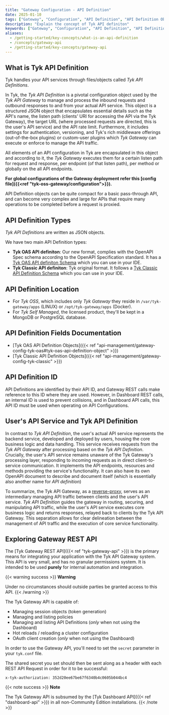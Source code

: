 ```yaml
---
title: "Gateway Configuration - API Definition"
date: 2025-01-10
tags: ["Gateway", "Configuration", "API Definition", "API Definition Object", "API Definition Location"]
description: "Explain the concept of Tyk API definiton"
keywords: ["Gateway", "Configuration", "API Definition", "API Definition Object", "API Definition Location"]
aliases:
  - /getting-started/key-concepts/what-is-an-api-definition
  - /concepts/gateway-api
  - /getting-started/key-concepts/gateway-api
---
```


## What is Tyk API Definition

Tyk handles your API services through files/objects called *Tyk API Definitions*.

In Tyk, the *Tyk API Definition* is a pivotal configuration object used by the *Tyk API Gateway* to manage and process the inbound requests and outbound responses to and from your actual API service.
This object is a structured JSON object that encapsulates essential details such as the API's name, the listen path (clients' URI for accessing the API via the Tyk Gateway), the target URL (where processed requests are directed, this is the user's API service) and the API rate limit. Furthermore, it includes settings for authentication, versioning, and Tyk's rich middleware offerings (out-of-the-box plugins) or custom-user plugins which *Tyk Gateway* can execute or enforce to manage the API traffic.

All elements of an API configuration in Tyk are encapsulated in this object and according to it, the *Tyk Gateway* executes them for a certain listen path for request and response, per endpoint (of that listen path), per method or globally on the all API endpoints.

**For global configurations of the Gateway deployment refer this [config file]({{<ref "tyk-oss-gateway/configuration">}}).**

API Definition objects can be quite compact for a basic pass-through API, and can become very complex and large for APIs that require many operations to be completed before a request is proxied.

## API Definition Types
*Tyk API Definitions* are written as JSON objects.

We have two main API Definition types:
- **Tyk OAS API definiton**: Our new format, complies with the OpenAPI Spec schema according to the OpenAPI Specification standard. It has a [Tyk OAS API definiton Schema](https://github.com/TykTechnologies/tyk-schemas/blob/main/JSON/draft-04) which you can use in your IDE.
- **Tyk Classic API definiton**: Tyk original format. It follows a [Tyk Classic API Definition Schema](https://github.com/TykTechnologies/tyk-schemas/tree/main/JSON/draft-07) which you can use in your IDE.

## API Definition Location
- For *Tyk OSS*, which includes only *Tyk Gateway* they reside in `/var/tyk-gateway/apps` (LINUX) or `/opt/tyk-gateway/apps` (Docker).
- For *Tyk Self Managed*, the licensed product, they'll be kept in a MongoDB or PostgreSQL database.

## API Definition Fields Documentation
- [Tyk OAS API Definition Objects]({{< ref "api-management/gateway-config-tyk-oas#tyk-oas-api-definition-object" >}})
- [Tyk Classic API Definition Objects]({{< ref "api-management/gateway-config-tyk-classic" >}})

## API Definition ID
API Definitions are identified by their API ID, and Gateway REST calls make reference to this ID where they are used. However, in Dashboard REST calls, an internal ID is used to prevent collisions, and in Dashboard API calls, this API ID must be used when operating on API Configurations.

## User's API Service and Tyk API Definition

In contrast to *Tyk API Definition*, the user's actual API service represents the backend service, developed and deployed by users, housing the core business logic and data handling. This service receives requests from the *Tyk API Gateway* after processing based on the *Tyk API Definition*. Crucially, the user's API service remains unaware of the Tyk Gateway's processing layer, responding to incoming requests as in direct client-to-service communication. It implements the API endpoints, resources and methods providing the service's functionality. It can also have its own OpenAPI document to describe and document itself (which is essentially also another name for *API definition*)

To summarize, the Tyk API Gateway, as a [reverse-proxy](https://en.wikipedia.org/wiki/Reverse_proxy), serves as an intermediary managing API traffic between clients and the user's API service. *Tyk API Definition* guides the gateway in routing, securing, and manipulating API traffic, while the user's API service executes core business logic and returns responses, relayed back to clients by the Tyk API Gateway. This separation allows for clear delineation between the management of API traffic and the execution of core service functionality.

## Exploring Gateway REST API

The [Tyk Gateway REST API]({{< ref "tyk-gateway-api" >}}) is the primary means for integrating your application with the Tyk API Gateway system. This
API is very small, and has no granular permissions system. It is intended to be used **purely** for internal automation
and integration.

{{< warning success >}}
**Warning**  

Under no circumstances should outside parties be granted access to this API.
{{< /warning >}} 

The Tyk Gateway API is capable of:

* Managing session objects (token generation)
* Managing and listing policies
* Managing and listing API Definitions (*only* when not using the Dashboard)
* Hot reloads / reloading a cluster configuration
* OAuth client creation (*only* when not using the Dashboard)

In order to use the Gateway API, you'll need to set the `secret` parameter in your `tyk.conf` file.

The shared secret you set should then be sent along as a header with each REST API Request in order for it to be
successful:

```{.copyWrapper}
x-tyk-authorization: 352d20ee67be67f6340b4c0605b044bc4
```

{{< note success >}}
**Note**  

The Tyk Gateway API is subsumed by the [Tyk Dashboard API]({{< ref "dashboard-api" >}}) in all
non-Community Edition installations.
{{< /note >}}
